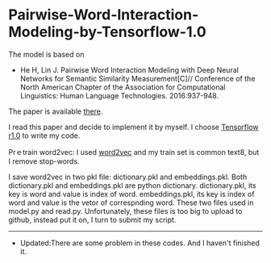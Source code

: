 
# Pairwise-Word-Interaction-Modeling-by-Tensorflow-1.0
The model is based on 

* He H, Lin J. Pairwise Word Interaction Modeling with Deep Neural Networks for Semantic Similarity Measurement[C]// Conference of the North American Chapter of the Association for Computational Linguistics: Human Language Technologies. 2016:937-948.

The paper is available [there](http://www.aclweb.org/anthology/N/N16/N16-1108.pdf).

I read this paper and decide to implement it by myself. 
I choose [Tensorflow r1.0](https://www.tensorflow.org/) to write my code.

Prｅtrain word2vec: 
I used [word2vec](https://github.com/tensorflow/tensorflow/tree/master/tensorflow/examples/tutorials/word2vec) and my train set is common text8, but I remove stop-words.

I save word2vec in two pkl file: dictionary.pkl and embeddings.pkl. Both dictionary.pkl and embeddings.pkl are python dictionary. dictionary.pkl, its key is word and value is index of word. embeddings.pkl, its key is index of word and value is the vetor of correspnding word. These two files used in model.py and read.py. 
Unfortunately, these files is too big to upload to github, instead put it on, I turn to submit my script.

----------------------------------------------------------------------------------------------------------------------------------
* Updated:There are some problem in these codes. And I haven't finished it.
